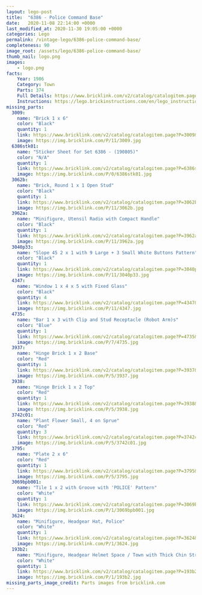 ```yaml
---
layout: lego-post
title:  "6386 - Police Command Base"
date:   2020-11-08 22:14:00 +0000
last_modified_at: 2020-11-30 19:05:00 +0000
categories: Lego
permalink: /vintage-lego/6386-police-command-base/
completeness: 90
image_root: /assets/lego/6386-police-command-base/
thumb_nail: logo.png
images:
    - logo.png
facts:
    Year: 1986
    Category: Town
    Parts: 374
    Full Details: https://www.bricklink.com/v2/catalog/catalogitem.page?S=6386-1
    Instructions: https://lego.brickinstructions.com/en/lego_instructions/set/6386/Police_Command_Base
missing_parts:
  3009:
    name: "Brick 1 x 6"
    color: "Black"
    quantity: 1
    link: https://www.bricklink.com/v2/catalog/catalogitem.page?P=3009&idColor=11
    image: https://img.bricklink.com/P/11/3009.jpg
  6386stk01:
    name: "Sticker Sheet for Set 6386 - (190805)"
    color: "N/A"
    quantity: 1
    link: https://www.bricklink.com/v2/catalog/catalogitem.page?P=6386stk01&idColor=0
    image: https://img.bricklink.com/P/0/6386stk01.jpg
  3062b:
    name: "Brick, Round 1 x 1 Open Stud"
    color: "Black"
    quantity: 1
    link: https://www.bricklink.com/v2/catalog/catalogitem.page?P=3062b&idColor=11
    image: https://img.bricklink.com/P/11/3062b.jpg
  3962a:
    name: "Minifigure, Utensil Radio with Compact Handle"
    color: "Black"
    quantity: 1
    link: https://www.bricklink.com/v2/catalog/catalogitem.page?P=3962a&idColor=11
    image: https://img.bricklink.com/P/11/3962a.jpg
  3040p33:
    name: "Slope 45 2 x 1 with 9 Large + 3 Small White Buttons Pattern"
    color: "Black"
    quantity: 1
    link: https://www.bricklink.com/v2/catalog/catalogitem.page?P=3040p33&idColor=11
    image: https://img.bricklink.com/P/11/3040p33.jpg
  4347:
    name: "Window 1 x 4 x 5 with Fixed Glass"
    color: "Black"
    quantity: 4
    link: https://www.bricklink.com/v2/catalog/catalogitem.page?P=4347&idColor=11
    image: https://img.bricklink.com/P/11/4347.jpg
  4735:
    name: "Bar 1 x 3 with Clip and Stud Receptacle (Robot Arm)s"
    color: "Blue"
    quantity: 1
    link: https://www.bricklink.com/v2/catalog/catalogitem.page?P=4735&idColor=7
    image: https://img.bricklink.com/P/7/4735.jpg   
  3937:
    name: "Hinge Brick 1 x 2 Base"
    color: "Red"
    quantity: 1
    link: https://www.bricklink.com/v2/catalog/catalogitem.page?P=3937&idColor=5
    image: https://img.bricklink.com/P/5/3937.jpg  
  3938:
    name: "Hinge Brick 1 x 2 Top"
    color: "Red"
    quantity: 1
    link: https://www.bricklink.com/v2/catalog/catalogitem.page?P=3938&idColor=5
    image: https://img.bricklink.com/P/5/3938.jpg
  3742c01:
    name: "Plant Flower Small, 4 on Sprue"
    color: "Red"
    quantity: 3
    link: https://www.bricklink.com/v2/catalog/catalogitem.page?P=3742c01&idColor=5
    image: https://img.bricklink.com/P/5/3742c01.jpg
  3795:
    name: "Plate 2 x 6"
    color: "Red"
    quantity: 1
    link: https://www.bricklink.com/v2/catalog/catalogitem.page?P=3795&idColor=5
    image: https://img.bricklink.com/P/5/3795.jpg
  3069bpb001:
    name: "Tile 1 x 2 with Groove with 'POLICE' Pattern"
    color: "White"
    quantity: 1
    link: https://www.bricklink.com/v2/catalog/catalogitem.page?P=3069bpb001&idColor=1
    image: https://img.bricklink.com/P/1/3069bpb001.jpg
  3624:
    name: "Minifigure, Headgear Hat, Police"
    color: "White"
    quantity: 1
    link: https://www.bricklink.com/v2/catalog/catalogitem.page?P=3624&idColor=1
    image: https://img.bricklink.com/P/1/3624.jpg
  193b2:
    name: "Minifigure, Headgear Helmet Space / Town with Thick Chin Strap - with Visor Dimples"
    color: "White"
    quantity: 1
    link: https://www.bricklink.com/v2/catalog/catalogitem.page?P=193b2&idColor=1
    image: https://img.bricklink.com/P/1/193b2.jpg
missing_parts_image_credit: Parts images from bricklink.com
---
```

